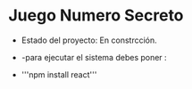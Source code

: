 <h1> Juego Numero Secreto </h1>

- Estado del proyecto: En constrcción.

- -para ejecutar el sistema debes poner :

-  '''npm install react'''
